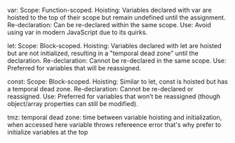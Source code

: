 var:
Scope: Function-scoped.
Hoisting: Variables declared with var are hoisted to the top of their scope but remain undefined until the assignment.
Re-declaration: Can be re-declared within the same scope.
Use: Avoid using var in modern JavaScript due to its quirks.

let:
Scope: Block-scoped.
Hoisting: Variables declared with let are hoisted but are not initialized, resulting in a "temporal dead zone" until the declaration.
Re-declaration: Cannot be re-declared in the same scope.
Use: Preferred for variables that will be reassigned.

const:
Scope: Block-scoped.
Hoisting: Similar to let, const is hoisted but has a temporal dead zone.
Re-declaration: Cannot be re-declared or reassigned.
Use: Preferred for variables that won’t be reassigned (though object/array properties can still be modified).

tmz:
temporal dead zone: time between variable hoisting and initialization, when accessed here variable throws refereence error
that's why prefer to initialize variables at the top
